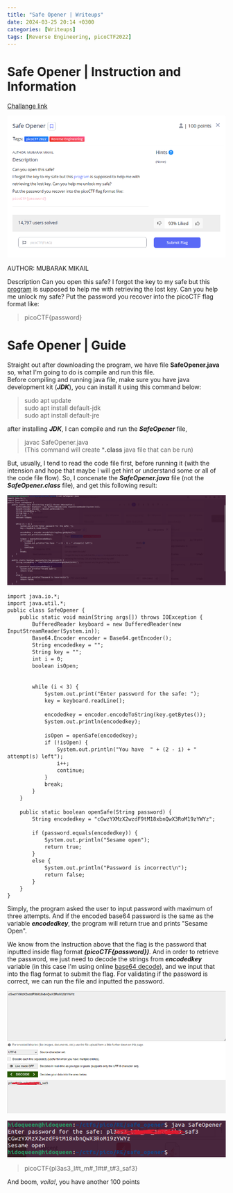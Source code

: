 ```yaml
---
title: "Safe Opener | Writeups"
date: 2024-03-25 20:14 +0300
categories: [Writeups]
tags: [Reverse Engineering, picoCTF2022]
---
```


# Safe Opener | Instruction and Information

[Challange link](https://play.picoctf.org/practice/challenge/294?category=3&page=2)

![Information and Instruction](../assets/images/RE/safe_opener/safe_opener_ins.png)

AUTHOR: MUBARAK MIKAIL

Description
Can you open this safe?
I forgot the key to my safe but this [program](https://artifacts.picoctf.net/c/83/SafeOpener.java) is supposed to help me with retrieving the lost key. Can you help me unlock my safe?
Put the password you recover into the picoCTF flag format like:<br>
>picoCTF{password}

# Safe Opener | Guide

Straight out after downloading the program, we have file **SafeOpener.java** so, what I'm going to do is compile and run this file.<br>
Before compiling and running java file, make sure you have java development kit (***JDK***), you can install it using this command below:

>sudo apt update<br>
>sudo apt install default-jdk<br>
>sudo apt install default-jre<br>

after installing ***JDK***, I can compile and run the ***SafeOpener*** file,

>javac SafeOpener.java<br> (This command will create ***.class** java file that can be run)<br>

But, usually, I tend to read the code file first, before running it (with the intension and hope that maybe I will get hint or understand some or all of the code file flow). So, I concenate the ***SafeOpener.java*** file (not the ***SafeOpener.class*** file), and get this following result:

![concatenating SafeOpener.java](../assets/images/RE/safe_opener/safe_opener_cat.png)

    import java.io.*;
    import java.util.*;
    public class SafeOpener {
        public static void main(String args[]) throws IOException {
            BufferedReader keyboard = new BufferedReader(new InputStreamReader(System.in));
            Base64.Encoder encoder = Base64.getEncoder();
            String encodedkey = "";
            String key = "";
            int i = 0;
            boolean isOpen;


            while (i < 3) {
                System.out.print("Enter password for the safe: ");
                key = keyboard.readLine();

                encodedkey = encoder.encodeToString(key.getBytes());
                System.out.println(encodedkey);

                isOpen = openSafe(encodedkey);
                if (!isOpen) {
                    System.out.println("You have  " + (2 - i) + " attempt(s) left");
                    i++;
                    continue;
                }
                break;
            }
        }

        public static boolean openSafe(String password) {
            String encodedkey = "cGwzYXMzX2wzdF9tM18xbnQwX3RoM19zYWYz";

            if (password.equals(encodedkey)) {
                System.out.println("Sesame open");
                return true;
            }
            else {
                System.out.println("Password is incorrect\n");
                return false;
            }
        }
    }

Simply, the program asked the user to input password with maximum of three attempts. And if the encoded base64 password is the same as the variable ***encodedkey***, the program will return true and prints "Sesame Open".<br>

We know from the Instruction above that the flag is the password that inputted inside flag format ***(picoCTF{password})***. And in order to retrieve the password, we just need to decode the strings from ***encodedkey*** variable (in this case I'm using online [base64 decode](https://www.base64decode.org/)), and we input that into the flag format to submit the flag. For validating if the password is correct, we can run the file and inputted the password.

![SafeOpener_decoded64](../assets/images/RE/safe_opener/safe_opener_decode.png)

![SafeOpener_flag](../assets/images/RE/safe_opener/safe_opener_flag.png)

>picoCTF{pl3as3_l#t_m#_1#t#_t#3_saf3}

And boom, *voila!*, you have another 100 points

